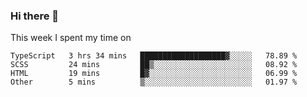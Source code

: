 ### Hi there 👋

<!--
**qiruohan/qiruohan** is a ✨ _special_ ✨ repository because its `README.md` (this file) appears on your GitHub profile.

Here are some ideas to get you started:

- 🔭 I’m currently working on ...
- 🌱 I’m currently learning ...
- 👯 I’m looking to collaborate on ...
- 🤔 I’m looking for help with ...
- 💬 Ask me about ...
- 📫 How to reach me: ...
- 😄 Pronouns: ...
- ⚡ Fun fact: ...
-->

This week I spent my time on 
<!--START_SECTION:waka-->

```text
TypeScript   3 hrs 34 mins   ███████████████████▓░░░░░   78.89 %
SCSS         24 mins         ██▒░░░░░░░░░░░░░░░░░░░░░░   08.92 %
HTML         19 mins         █▓░░░░░░░░░░░░░░░░░░░░░░░   06.99 %
Other        5 mins          ▒░░░░░░░░░░░░░░░░░░░░░░░░   01.97 %
```

<!--END_SECTION:waka-->
